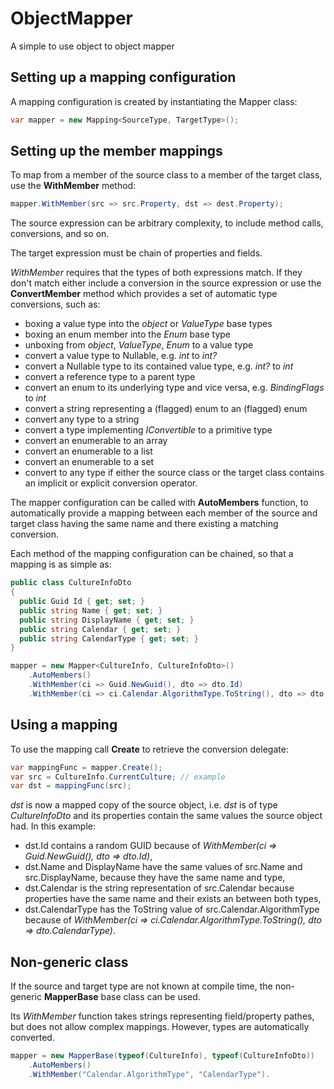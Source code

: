 # ObjectMapper
A simple to use object to object mapper

## Setting up a mapping configuration
A mapping configuration is created by instantiating the Mapper class:
```c#
var mapper = new Mapping<SourceType, TargetType>();
````

## Setting up the member mappings
To map from a member of the source class to a member of the target class, use the **WithMember** method:

```c#
mapper.WithMember(src => src.Property, dst => dest.Property);
```

The source expression can be arbitrary complexity, to include method calls, conversions, and so on.

The target expression must be chain of properties and fields.

_WithMember_ requires that the types of both expressions match.
If they don't match either include a conversion in the source expression
or use the **ConvertMember** method which provides a set of automatic type conversions, such as:
- boxing a value type into the _object_ or _ValueType_ base types
- boxing an enum member into the _Enum_ base type
- unboxing from _object_, _ValueType_, _Enum_ to a value type
- convert a value type to Nullable, e.g. _int_ to _int?_
- convert a Nullable type to its contained value type, e.g. _int?_ to _int_
- convert a reference type to a parent type
- convert an enum to its underlying type and vice versa, e.g. _BindingFlags_ to _int_
- convert a string representing a (flagged) enum to an (flagged) enum
- convert any type to a string
- convert a type implementing _IConvertible_ to a primitive type
- convert an enumerable to an array
- convert an enumerable to a list
- convert an enumerable to a set
- convert to any type if either the source class or the target class contains an implicit or explicit conversion operator.

The mapper configuration can be called with **AutoMembers** function, to automatically provide a mapping between each member of the source and target class having the same name and there existing a matching conversion.

Each method of the mapping configuration can be chained, so that a mapping is as simple as:

```c#
public class CultureInfoDto
{
  public Guid Id { get; set; }
  public string Name { get; set; }
  public string DisplayName { get; set; }
  public string Calendar { get; set; }
  public string CalendarType { get; set; }
}

mapper = new Mapper<CultureInfo, CultureInfoDto>()
	.AutoMembers()
	.WithMember(ci => Guid.NewGuid(), dto => dto.Id)
	.WithMember(ci => ci.Calendar.AlgorithmType.ToString(), dto => dto.CalendarType);
```

## Using a mapping
To use the mapping call **Create** to retrieve the conversion delegate:

```c#
var mappingFunc = mapper.Create();
var src = CultureInfo.CurrentCulture; // example
var dst = mappingFunc(src);
```

_dst_ is now a mapped copy of the source object, i.e. _dst_ is of type _CultureInfoDto_ and its properties contain the same values the source object had.
In this example:
- dst.Id contains a random GUID because of _WithMember(ci => Guid.NewGuid(), dto => dto.Id)_,
- dst.Name and DisplayName have the same values of src.Name and src.DisplayName, because they have the same name and type,
- dst.Calendar is the string representation of src.Calendar because properties have the same name and their exists an between both types,
- dst.CalendarType has the ToString value of src.Calendar.AlgorithmType because of _WithMember(ci => ci.Calendar.AlgorithmType.ToString(), dto => dto.CalendarType)_.

## Non-generic class
If the source and target type are not known at compile time, the non-generic **MapperBase** base class can be used.

Its _WithMember_ function takes strings representing field/property pathes, but does not allow complex mappings. However, types are automatically converted.
```c#
mapper = new MapperBase(typeof(CultureInfo), typeof(CultureInfoDto))
	.AutoMembers()
	.WithMember("Calendar.AlgorithmType", "CalendarType").
```
